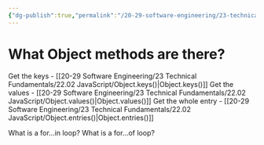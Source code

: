 ```yaml
---
{"dg-publish":true,"permalink":"/20-29-software-engineering/23-technical-fundamentals/22-02-java-script/what-object-methods-are-there/","tags":["code/javascript"],"created":"2023-07-19T07:23:30.468-05:00","updated":"2023-09-05T14:46:14.440-05:00"}
---
```


# What Object methods are there?
Get the keys - [[20-29 Software Engineering/23 Technical Fundamentals/22.02 JavaScript/Object.keys()\|Object.keys()]]
Get the values - [[20-29 Software Engineering/23 Technical Fundamentals/22.02 JavaScript/Object.values()\|Object.values()]]
Get the whole entry - [[20-29 Software Engineering/23 Technical Fundamentals/22.02 JavaScript/Object.entries()\|Object.entries()]]

What is a for...in loop?
What is a for...of loop?
